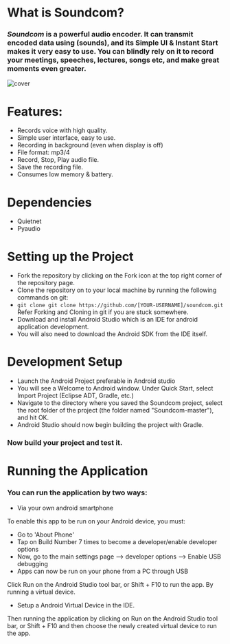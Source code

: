 
# What is Soundcom? 
### _Soundcom_ is a powerful audio encoder. It can transmit encoded data using (sounds), and its Simple UI & Instant Start makes it very easy to use. You can blindly rely on it to record your meetings, speeches, lectures, songs etc, and make great moments even greater.
![cover](https://user-images.githubusercontent.com/17242746/33632752-a8a0a5f0-da34-11e7-86aa-fd9b26993320.png)



# Features:

-  Records voice with high quality.
-  Simple user interface, easy to use.
-  Recording in background (even when display is off)
-  File format: mp3/4
-  Record, Stop, Play audio file.
-  Save the recording file. 
-  Consumes low memory & battery.

# Dependencies

- Quietnet
- Pyaudio

# Setting up the Project

- Fork the repository by clicking on the Fork icon at the top right corner of the repository page.
- Clone the repository on to your local machine by running the following commands on git:
- `git clone git clone https://github.com/[YOUR-USERNAME]/soundcom.git` Refer Forking and Cloning in git if you are      stuck somewhere.
- Download and install Android Studio which is an IDE for android application development.
- You will also need to download the Android SDK from the IDE itself.


# Development Setup


- Launch the Android Project preferable in Android studio
- You will see a Welcome to Android window. Under Quick Start, select Import Project (Eclipse ADT, Gradle, etc.)
- Navigate to the directory where you saved the Soundcom project, select the root folder of the project (the folder named "Soundcom-master"), and hit OK.
- Android Studio should now begin building the project with Gradle.
### Now build your project and test it.

# Running the Application
### You can run the application by two ways:

- Via your own android smartphone

To enable this app to be run on your Android device, you must:
 - Go to 'About Phone'
 - Tap on Build Number 7 times to become a developer/enable developer options
 - Now, go to the main settings page --> developer options --> Enable USB debugging
 - Apps can now be run on your phone from a PC through USB

Click Run on the Android Studio tool bar, or Shift + F10 to run the app.
By running a virtual device.

- Setup a Android Virtual Device in the IDE.

Then running the application by clicking on Run on the Android Studio tool bar, or Shift + F10 and then choose the newly created virtual device to run the app.



